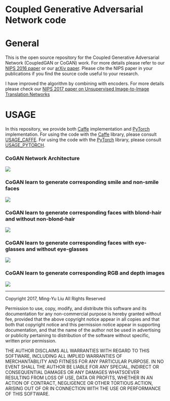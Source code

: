 # Coupled Generative Adversarial Network code

# General

This is the open source repository for the Coupled Generative Adversarial Network (CoupledGAN or CoGAN) work.  For more details please refer to our [NIPS 2016 paper](https://papers.nips.cc/paper/6544-coupled-generative-adversarial-networks.pdf) or our [arXiv paper](https://arxiv.org/abs/1606.07536). Please cite the NIPS paper in your publications if you find the source code useful to your research.


I have improved the algorithm by combining with encoders. For more details please check our [NIPS 2017 paper on Unsupervised Image-to-Image Translation Networks](https://papers.nips.cc/paper/6672-unsupervised-image-to-image-translation-networks.pdf)

# USAGE

In this repository, we provide both [Caffe](https://github.com/BVLC/caffe) implementation and [PyTorch](http://pytorch.org/) implementation. For using the code with the [Caffe](https://github.com/BVLC/caffe) library, please consult [USAGE_CAFFE](USAGE_CAFFE.md). For using the code with the [PyTorch](http://pytorch.org/) library, please consult [USAGE_PYTORCH](USAGE_PYTORCH.md).



### CoGAN Network Architecture
![](https://github.com/mingyuliutw/CoGAN_PyTorch/blob/master/images/overview_landscape_very_tight.jpg)

### CoGAN learn to generate corresponding smile and non-smile faces
![](https://github.com/mingyuliutw/CoGAN_PyTorch/blob/master/images/result_face_smiling_small.jpg)

### CoGAN learn to generate corresponding faces with blond-hair and without non-blond-hair
![](https://github.com/mingyuliutw/CoGAN_PyTorch/blob/master/images/result_face_blondhair_small.jpg)

### CoGAN learn to generate corresponding faces with eye-glasses and without eye-glasses
![](https://github.com/mingyuliutw/CoGAN_PyTorch/blob/master/images/result_face_eyeglasses_small.jpg)

### CoGAN learn to generate corresponding RGB and depth images
![](https://github.com/mingyuliutw/CoGAN_PyTorch/blob/master/images/result_nyu_small.jpg)

---

Copyright 2017, Ming-Yu Liu
All Rights Reserved

Permission to use, copy, modify, and distribute this software and its documentation for any non-commercial purpose is hereby granted without fee, provided that the above copyright notice appear in all copies and that both that copyright notice and this permission notice appear in supporting documentation, and that the name of the author not be used in advertising or publicity pertaining to distribution of the software without specific, written prior permission.

THE AUTHOR DISCLAIMS ALL WARRANTIES WITH REGARD TO THIS SOFTWARE, INCLUDING ALL IMPLIED WARRANTIES OF MERCHANTABILITY AND FITNESS FOR ANY PARTICULAR PURPOSE. IN NO EVENT SHALL THE AUTHOR BE LIABLE FOR ANY SPECIAL, INDIRECT OR CONSEQUENTIAL DAMAGES OR ANY DAMAGES WHATSOEVER RESULTING FROM LOSS OF USE, DATA OR PROFITS, WHETHER IN AN ACTION OF CONTRACT, NEGLIGENCE OR OTHER TORTIOUS ACTION, ARISING OUT OF OR IN CONNECTION WITH THE USE OR PERFORMANCE OF THIS SOFTWARE.